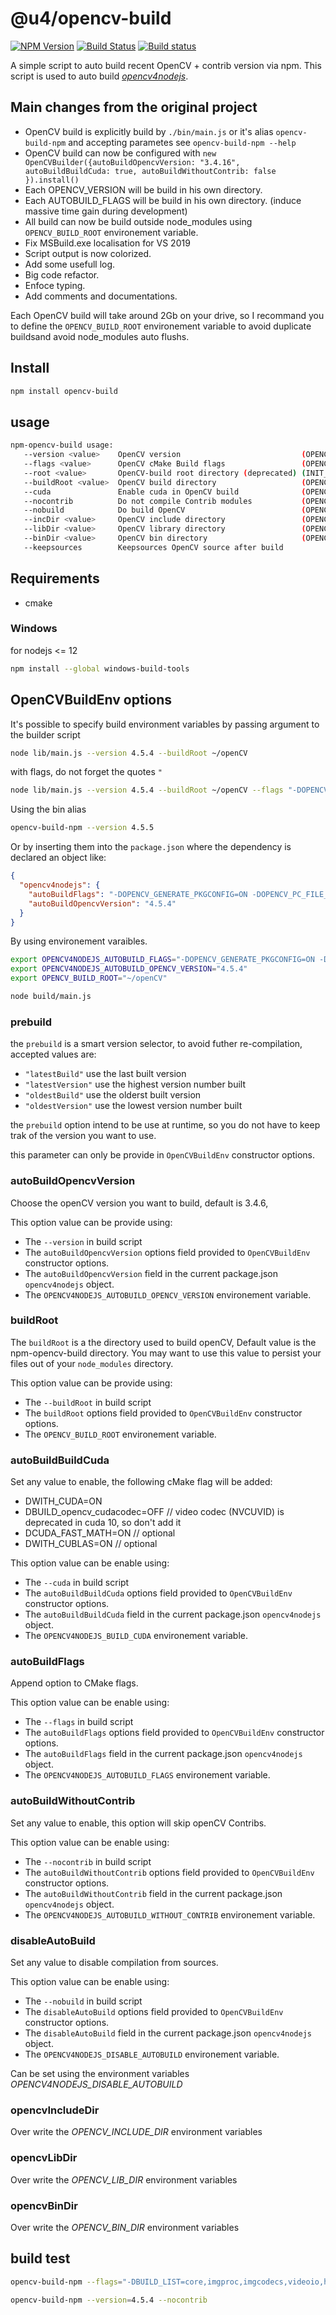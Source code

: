 # @u4/opencv-build

[![NPM Version](https://img.shields.io/npm/v/@u4/opencv-build.svg?style=flat)](https://www.npmjs.org/package/@u4/opencv-build)
[![Build Status](https://travis-ci.org/justadudewhohacks/npm-opencv-build.svg?branch=master)](http://travis-ci.org/justadudewhohacks/npm-opencv-build)
[![Build status](https://ci.appveyor.com/api/projects/status/uv8n2sruno95rxtq/branch/master?svg=true)](https://ci.appveyor.com/project/justadudewhohacks/npm-opencv-build/branch/master)

A simple script to auto build recent OpenCV + contrib version via npm. This script is used to auto build [*opencv4nodejs*](https://github.com/UrielCh/opencv4nodejs).

## Main changes from the original project

- OpenCV build is explicitly build by `./bin/main.js` or it's alias `opencv-build-npm` and accepting parametes see `opencv-build-npm --help`
- OpenCV build can now be configured with `new OpenCVBuilder({autoBuildOpencvVersion: "3.4.16", autoBuildBuildCuda: true, autoBuildWithoutContrib: false }).install()`
- Each OPENCV_VERSION will be build in his own directory.
- Each AUTOBUILD_FLAGS will be build in his own directory. (induce massive time gain during development)
- All build can now be build outside node_modules using `OPENCV_BUILD_ROOT` environement variable.
- Fix MSBuild.exe localisation for VS 2019
- Script output is now colorized.
- Add some usefull log.
- Big code refactor.
- Enfoce typing.
- Add comments and documentations.

Each OpenCV build will take around 2Gb on your drive, so I recommand you to define the `OPENCV_BUILD_ROOT` environement variable to avoid duplicate buildsand avoid node_modules auto flushs.

## Install

``` bash
npm install opencv-build
```

## usage

```bash
npm-opencv-build usage:
   --version <value>    OpenCV version                           (OPENCV4NODEJS_AUTOBUILD_OPENCV_VERSION env variable)
   --flags <value>      OpenCV cMake Build flags                 (OPENCV4NODEJS_AUTOBUILD_FLAGS env variable)
   --root <value>       OpenCV-build root directory (deprecated) (INIT_CWD env variable)
   --buildRoot <value>  OpenCV build directory                   (OPENCV_BUILD_ROOT env variable)
   --cuda               Enable cuda in OpenCV build              (OPENCV4NODEJS_BUILD_CUDA env variable)
   --nocontrib          Do not compile Contrib modules           (OPENCV4NODEJS_AUTOBUILD_WITHOUT_CONTRIB env variable)
   --nobuild            Do build OpenCV                          (OPENCV4NODEJS_DISABLE_AUTOBUILD env variable)
   --incDir <value>     OpenCV include directory                 (OPENCV_INCLUDE_DIR env variable)
   --libDir <value>     OpenCV library directory                 (OPENCV_LIB_DIR env variable)
   --binDir <value>     OpenCV bin directory                     (OPENCV_BIN_DIR env variable)
   --keepsources        Keepsources OpenCV source after build
```

## Requirements

- cmake

### Windows

for nodejs <= 12

``` bash
npm install --global windows-build-tools
```

## OpenCVBuildEnv options

It's possible to specify build environment variables by passing argument to the builder script

```bash
node lib/main.js --version 4.5.4 --buildRoot ~/openCV
```

with flags, do not forget the quotes `"`

```bash
node lib/main.js --version 4.5.4 --buildRoot ~/openCV --flags "-DOPENCV_GENERATE_PKGCONFIG=ON -DOPENCV_PC_FILE_NAME=opencv.pc"
```

Using the bin alias

```bash
opencv-build-npm --version 4.5.5
```

Or by inserting them into the `package.json` where the dependency is declared an object like:

```json
{
  "opencv4nodejs": {
    "autoBuildFlags": "-DOPENCV_GENERATE_PKGCONFIG=ON -DOPENCV_PC_FILE_NAME=opencv.pc",
    "autoBuildOpencvVersion": "4.5.4"
  }
}
```

By using environement varaibles.

```bash
export OPENCV4NODEJS_AUTOBUILD_FLAGS="-DOPENCV_GENERATE_PKGCONFIG=ON -DOPENCV_PC_FILE_NAME=opencv.pc"
export OPENCV4NODEJS_AUTOBUILD_OPENCV_VERSION="4.5.4"
export OPENCV_BUILD_ROOT="~/openCV"

node build/main.js
```

### prebuild

the `prebuild` is a smart version selector, to avoid futher re-compilation, accepted values are:

- `"latestBuild"` use the last built version
- `"latestVersion"` use the highest version number built
- `"oldestBuild"` use the olderst built version
- `"oldestVersion"` use the lowest version number built

the `prebuild` option intend to be use at runtime, so you do not have to keep trak of the version you want to use.

this parameter can only be provide in `OpenCVBuildEnv` constructor options.

### autoBuildOpencvVersion

Choose the openCV version you want to build, default is 3.4.6,

This option value can be provide using:

- The `--version` in build script
- The `autoBuildOpencvVersion` options field provided to `OpenCVBuildEnv` constructor options.
- The `autoBuildOpencvVersion` field in the current package.json `opencv4nodejs` object.
- The `OPENCV4NODEJS_AUTOBUILD_OPENCV_VERSION` environement variable.

### buildRoot

The `buildRoot` is a the directory used to build openCV, Default value is the npm-opencv-build directory.
You may want to use this value to persist your files out of your `node_modules` directory.

This option value can be provide using:

- The `--buildRoot` in build script
- The `buildRoot` options field provided to `OpenCVBuildEnv` constructor options.
- The `OPENCV_BUILD_ROOT` environement variable.

### autoBuildBuildCuda

Set any value to enable, the following cMake flag will be added:

- DWITH_CUDA=ON
- DBUILD_opencv_cudacodec=OFF // video codec (NVCUVID) is deprecated in cuda 10, so don't add it
- DCUDA_FAST_MATH=ON // optional
- DWITH_CUBLAS=ON // optional

This option value can be enable using:

- The `--cuda` in build script
- The `autoBuildBuildCuda` options field provided to `OpenCVBuildEnv` constructor options.
- The `autoBuildBuildCuda` field in the current package.json `opencv4nodejs` object.
- The `OPENCV4NODEJS_BUILD_CUDA` environement variable.

### autoBuildFlags

Append option to CMake flags.

This option value can be enable using:

- The `--flags` in build script
- The `autoBuildFlags` options field provided to `OpenCVBuildEnv` constructor options.
- The `autoBuildFlags` field in the current package.json `opencv4nodejs` object.
- The `OPENCV4NODEJS_AUTOBUILD_FLAGS` environement variable.

### autoBuildWithoutContrib

Set any value to enable, this option will skip openCV Contribs.

This option value can be enable using:

- The `--nocontrib` in build script
- The `autoBuildWithoutContrib` options field provided to `OpenCVBuildEnv` constructor options.
- The `autoBuildWithoutContrib` field in the current package.json `opencv4nodejs` object.
- The `OPENCV4NODEJS_AUTOBUILD_WITHOUT_CONTRIB` environement variable.

### disableAutoBuild

Set any value to disable compilation from sources.

This option value can be enable using:

- The `--nobuild` in build script
- The `disableAutoBuild` options field provided to `OpenCVBuildEnv` constructor options.
- The `disableAutoBuild` field in the current package.json `opencv4nodejs` object.
- The `OPENCV4NODEJS_DISABLE_AUTOBUILD` environement variable.

Can be set using the environment variables *OPENCV4NODEJS_DISABLE_AUTOBUILD*

### opencvIncludeDir

Over write the *OPENCV_INCLUDE_DIR* environment variables

### opencvLibDir

Over write the *OPENCV_LIB_DIR* environment variables

### opencvBinDir

Over write the *OPENCV_BIN_DIR* environment variables

## build test

```bash
opencv-build-npm --flags="-DBUILD_LIST=core,imgproc,imgcodecs,videoio,highgui,video,calib3d,features2d,objdetect,dnn,ml,flann,photo,stitching,gapi" --version=3.4.15 --nocontrib
```

```bash
opencv-build-npm --version=4.5.4 --nocontrib
```
